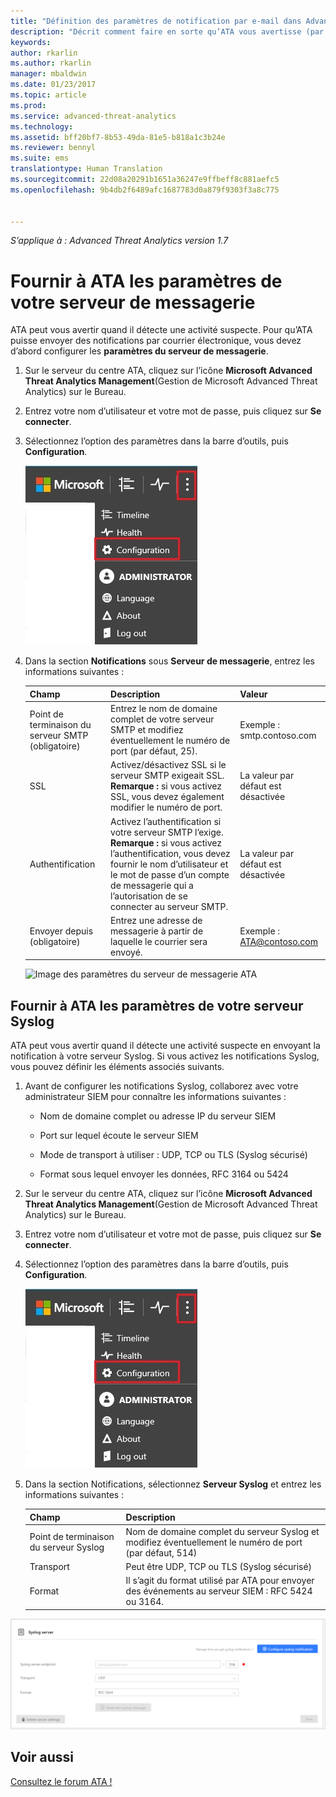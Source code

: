 ```yaml
---
title: "Définition des paramètres de notification par e-mail dans Advanced Threat Analytics | Microsoft Docs"
description: "Décrit comment faire en sorte qu’ATA vous avertisse (par courrier électronique ou transfert d’événements ATA) quand il détecte des activités suspectes"
keywords: 
author: rkarlin
ms.author: rkarlin
manager: mbaldwin
ms.date: 01/23/2017
ms.topic: article
ms.prod: 
ms.service: advanced-threat-analytics
ms.technology: 
ms.assetid: bff20bf7-8b53-49da-81e5-b818a1c3b24e
ms.reviewer: bennyl
ms.suite: ems
translationtype: Human Translation
ms.sourcegitcommit: 22d08a20291b1651a36247e9ffbeff8c881aefc5
ms.openlocfilehash: 9b4db2f6489afc1687783d0a879f9303f3a8c775


---
```


*S’applique à : Advanced Threat Analytics version 1.7*



# <a name="provide-ata-with-up-your-email-server-settings"></a>Fournir à ATA les paramètres de votre serveur de messagerie
ATA peut vous avertir quand il détecte une activité suspecte. Pour qu’ATA puisse envoyer des notifications par courrier électronique, vous devez d’abord configurer les **paramètres du serveur de messagerie**.

1.  Sur le serveur du centre ATA, cliquez sur l’icône **Microsoft Advanced Threat Analytics Management**(Gestion de Microsoft Advanced Threat Analytics) sur le Bureau.

2.  Entrez votre nom d’utilisateur et votre mot de passe, puis cliquez sur **Se connecter**.

3.  Sélectionnez l’option des paramètres dans la barre d’outils, puis **Configuration**.

    ![Icône des paramètres de configuration ATA](media/ATA-config-icon.JPG)

4.  Dans la section **Notifications** sous **Serveur de messagerie**, entrez les informations suivantes :

    |Champ|Description|Valeur|
    |---------|---------------|---------|
    |Point de terminaison du serveur SMTP (obligatoire)|Entrez le nom de domaine complet de votre serveur SMTP et modifiez éventuellement le numéro de port (par défaut, 25).|Exemple :<br />smtp.contoso.com|
    |SSL|Activez/désactivez SSL si le serveur SMTP exigeait SSL. **Remarque :** si vous activez SSL, vous devez également modifier le numéro de port.|La valeur par défaut est désactivée|
    |Authentification|Activez l’authentification si votre serveur SMTP l’exige. **Remarque :** si vous activez l’authentification, vous devez fournir le nom d’utilisateur et le mot de passe d’un compte de messagerie qui a l’autorisation de se connecter au serveur SMTP.|La valeur par défaut est désactivée|
    |Envoyer depuis (obligatoire)|Entrez une adresse de messagerie à partir de laquelle le courrier sera envoyé.|Exemple :<br />ATA@contoso.com|
    ![Image des paramètres du serveur de messagerie ATA](media/ATA-email-server-1.7.png)

## <a name="provide-ata-with-your-syslog-server-settings"></a>Fournir à ATA les paramètres de votre serveur Syslog
ATA peut vous avertir quand il détecte une activité suspecte en envoyant la notification à votre serveur Syslog. Si vous activez les notifications Syslog, vous pouvez définir les éléments associés suivants.

1.  Avant de configurer les notifications Syslog, collaborez avec votre administrateur SIEM pour connaître les informations suivantes :

    -   Nom de domaine complet ou adresse IP du serveur SIEM

    -   Port sur lequel écoute le serveur SIEM

    -   Mode de transport à utiliser : UDP, TCP ou TLS (Syslog sécurisé)

    -   Format sous lequel envoyer les données, RFC 3164 ou 5424

2.  Sur le serveur du centre ATA, cliquez sur l’icône **Microsoft Advanced Threat Analytics Management**(Gestion de Microsoft Advanced Threat Analytics) sur le Bureau.

3.  Entrez votre nom d’utilisateur et votre mot de passe, puis cliquez sur **Se connecter**.

4.  Sélectionnez l’option des paramètres dans la barre d’outils, puis **Configuration**.

    ![Icône des paramètres de configuration ATA](media/ATA-config-icon.JPG)

5.  Dans la section Notifications, sélectionnez **Serveur Syslog** et entrez les informations suivantes :

    |Champ|Description|
    |---------|---------------|
    |Point de terminaison du serveur Syslog|Nom de domaine complet du serveur Syslog et modifiez éventuellement le numéro de port (par défaut, 514)|
    |Transport|Peut être UDP, TCP ou TLS (Syslog sécurisé)|
    |Format|Il s’agit du format utilisé par ATA pour envoyer des événements au serveur SIEM : RFC 5424 ou 3164.|

 ![Image des paramètres du serveur Syslog ATA](media/ata-syslog-server-settings-1.7.png)



## <a name="see-also"></a>Voir aussi
[Consultez le forum ATA !](https://social.technet.microsoft.com/Forums/security/home?forum=mata)



<!--HONumber=Feb17_HO1-->


